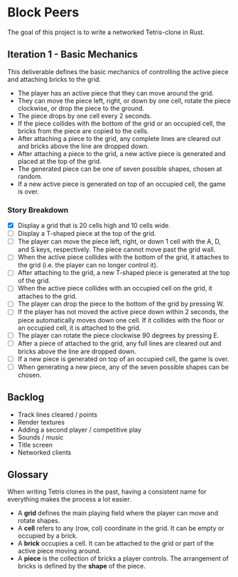 # Block Peers

The goal of this project is to write a networked Tetris-clone in Rust.

## Iteration 1 - Basic Mechanics

This deliverable defines the basic mechanics of controlling the active piece and attaching bricks to the grid.

* The player has an active piece that they can move around the grid.
* They can move the piece left, right, or down by one cell, rotate the piece clockwise, or drop the piece to the ground.
* The piece drops by one cell every 2 seconds.
* If the piece collides with the bottom of the grid or an occupied cell, the bricks from the piece are copied to the cells.
* After attaching a piece to the grid, any complete lines are cleared out and bricks above the line are dropped down.
* After attaching a piece to the grid, a new active piece is generated and placed at the top of the grid.
* The generated piece can be one of seven possible shapes, chosen at random.
* If a new active piece is generated on top of an occupied cell, the game is over.

### Story Breakdown

* [x] Display a grid that is 20 cells high and 10 cells wide.
* [ ] Display a T-shaped piece at the top of the grid.
* [ ] The player can move the piece left, right, or down 1 cell with the A, D, and S keys, respectively. The piece cannot move past the grid wall.
* [ ] When the active piece collides with the bottom of the grid, it attaches to the grid (i.e. the player can no longer control it).
* [ ] After attaching to the grid, a new T-shaped piece is generated at the top of the grid.
* [ ] When the active piece collides with an occupied cell on the grid, it attaches to the grid.
* [ ] The player can drop the piece to the bottom of the grid by pressing W.
* [ ] If the player has not moved the active piece down within 2 seconds, the piece automatically moves down one cell. If it collides with the floor or an occupied cell, it is attached to the grid.
* [ ] The player can rotate the piece clockwise 90 degrees by pressing E.
* [ ] After a piece of attached to the grid, any full lines are cleared out and bricks above the line are dropped down.
* [ ] If a new piece is generated on top of an occupied cell, the game is over.
* [ ] When generating a new piece, any of the seven possible shapes can be chosen.

## Backlog

* Track lines cleared / points
* Render textures
* Adding a second player / competitive play
* Sounds / music
* Title screen
* Networked clients

## Glossary

When writing Tetris clones in the past, having a consistent name for everything makes the process a lot easier.

* A **grid** defines the main playing field where the player can move and rotate shapes.
* A **cell** refers to any (row, col) coordinate in the grid. It can be empty or occupied by a brick.
* A **brick** occupies a cell. It can be attached to the grid or part of the active piece moving around.
* A **piece** is the collection of bricks a player controls. The arrangement of bricks is defined by the **shape** of the piece.
